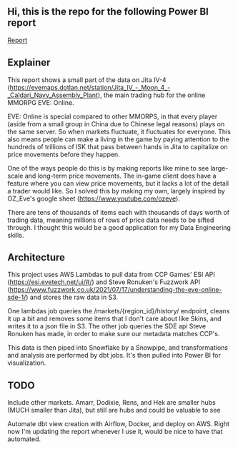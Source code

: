 ## Hi, this is the repo for the following Power BI report

[Report](https://app.powerbi.com/view?r=eyJrIjoiZTRmNTZjODMtYmNlOC00MDhkLTg0MTQtMGI5MmQwYTY0NzRhIiwidCI6IjM5NjU3M2NiLWYzNzgtNGI2OC05YmM4LTE1NzU1YzBjNTFmMyIsImMiOjZ9)

## Explainer

This report shows a small part of the data on Jita IV-4 (https://evemaps.dotlan.net/station/Jita_IV_-_Moon_4_-_Caldari_Navy_Assembly_Plant), the main trading hub for the online MMORPG EVE: Online.

EVE: Online is special compared to other MMORPS, in that every player (aside from a small group in China due to Chinese legal reasons) plays on the same server. So when markets fluctuate, it fluctuates for everyone. This also means people can make a living in the game by paying attention to the hundreds of trillions of ISK
that pass between hands in Jita to capitalize on price movements before they happen.

One of the ways people do this is by making reports like mine to see large-scale and long-term price movements. The in-game client does have a feature where you can view price movements, but it lacks a lot of the detail a trader would like. So I solved this by making my own, largely inspired by OZ_Eve's google sheet (https://www.youtube.com/ozeve).

There are tens of thousands of items each with thousands of days worth of trading data, meaning millions of rows of price data needs to be sifted through. I thought this would be a good application for my Data Engineering skills.

## Architecture

This project uses AWS Lambdas to pull data from CCP Games' ESI API (https://esi.evetech.net/ui/#/) and Steve Ronuken's Fuzzwork API (https://www.fuzzwork.co.uk/2021/07/17/understanding-the-eve-online-sde-1/) and stores the raw data in S3.

One lambdas job queries the /markets/{region_id}/history/ endpoint, cleans it up a bit and removes some items that I don't care about like Skins, and writes it to a json file in S3. The other job queries the SDE api Steve Ronuken has made, in order to make sure our metadata matches CCP's.

This data is then piped into Snowflake by a Snowpipe, and transformations and analysis are performed by dbt jobs. It's then pulled into Power BI for visualization.

## TODO

Include other markets. Amarr, Dodixie, Rens, and Hek are smaller hubs (MUCH smaller than Jita), but still are hubs and could be valuable to see

Automate dbt view creation with Airflow, Docker, and deploy on AWS. Right now I'm updating the report whenever I use it, would be nice to have that automated.
